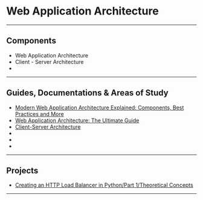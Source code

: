 Web Application Architecture
================


-----------------------------------------------------------------------------------------------------

Components
----------

* Web Application Architecture
* Client - Server Architecture
* 

-----------------------------------------------------------------------------------------------------

Guides, Documentations & Areas of Study
-----------------------


* [Modern Web Application Architecture Explained: Components, Best Practices and More](https://litslink.com/blog/web-application-architecture)
* [Web Application Architecture: The Ultimate Guide](https://www.intellectsoft.net/blog/web-application-architecture/)
* [Client-Server Architecture](https://teachcomputerscience.com/client-server-architecture/)
* []()
* []()
* []()

-----------------------------------------------------------------------------------------------------

Projects
--------

* [Creating an HTTP Load Balancer in Python/Part 1/Theoretical Concepts](https://testdriven.io/courses/http-load-balancer/concepts/)

-----------------------------------------------------------------------------------------------------